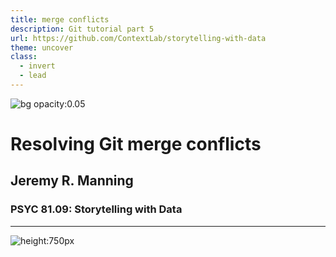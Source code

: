 ```yaml
---
title: merge conflicts
description: Git tutorial part 5
url: https://github.com/ContextLab/storytelling-with-data
theme: uncover
class:
  - invert
  - lead
---
```


![bg opacity:0.05](https://news.efinancialcareers.com/binaries/content/gallery/efinancial-careers/articles/2019/04/github.jpg)
# Resolving Git merge conflicts
## Jeremy R. Manning
### PSYC 81.09: Storytelling with Data

---
![height:750px](https://i.github-camo.com/44ff44f156f274b8799022e44bcacb804fadc08a/68747470733a2f2f7261772e6769746875622e636f6d2f736d61736877696c736f6e2f6d657267652d636f6e666c696374732f6d61737465722f646f63732f636f6e666c6963742d7265736f6c7574696f6e2e676966)
